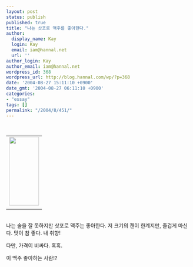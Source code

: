 ```yaml
---
layout: post
status: publish
published: true
title: "나는 삿포로 맥주를 좋아한다."
author:
  display_name: Kay
  login: Kay
  email: iam@hannal.net
  url: ''
author_login: Kay
author_email: iam@hannal.net
wordpress_id: 368
wordpress_url: http://blog.hannal.com/wp/?p=368
date: '2004-08-27 15:11:10 +0900'
date_gmt: '2004-08-27 06:11:10 +0900'
categories:
- "essay"
tags: []
permalink: "/2004/8/451/"
---
```

<p><center><br />
<table>
<tr>
<td><center><img src="http://blog.hannal.com/tt-attach/0827/040827150832998555/348700.gif" width="81" height="186"></center></td>
</tr>
<tr>
<td class="centerphoto"> </td>
</tr>
</table>
<p></center><br />
나는 술을 잘 못하지만 삿포로 맥주는 좋아한다. 저 크기의 캔이 한계지만, 즐겁게 마신다. 맛이 참 좋다. 내 취향!</p>
<p>다만, 가격이 비싸다. 흑흑.</p>
<p>이 맥주 좋아하는 사람!?</p>
